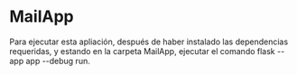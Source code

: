 # MailApp

Para ejecutar esta apliación, después de haber instalado las dependencias requeridas, y estando en la carpeta MailApp, ejecutar el comando flask --app app --debug run.
